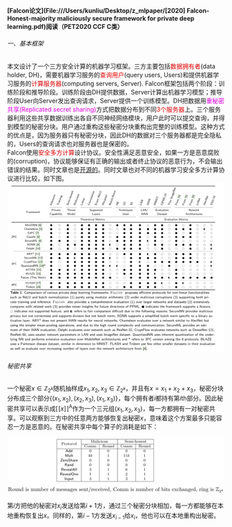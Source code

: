 #### [Falcon论文](File:///Users/kunliu/Desktop/z_mlpaper/[2020] Falcon- Honest-majority maliciously secure framework for private deep learning.pdf)阅读（PET2020 CCF C类）
###### 一、基本框架
​        本文设计了一个三方安全计算的机器学习框架。三方主要包括<font color="dd0000">数据拥有者</font>(data holder, DH)，需要机器学习服务的<font color="dd0000">查询用户</font>(query users, Users)和提供机器学习服务的<font color="dd0000">计算服务器</font>(computing servers, Server). Falcon框架包括两个阶段：训练阶段和推导阶段。训练阶段由DH提供数据，Server计算出机器学习模型；推导阶段User向Server发出查询请求，Server提供一个训练模型。DH把数据用<font color="dd00dd">重秘密共享(Replicated secret sharing)</font>方式把数据分布到不同<font color="dd0000">3个服务器</font>上。三个服务器利用这些共享数据训练出各自不同神经网络模块，用户此时可以提交查询，并得到模型的秘密分块。用户通过重构这些秘密分块重构出完整的训练模型。这种方式的优点是，因为服务器只有秘密分块，因此DH的数据对三个服务器都是完全隐私的，Users的查询请求也对服务器也是保密的。   
​     Falcon使用<font color="dd0000">安全多方计算</font>设计协议。安全性满足恶意安全，如果一方是恶意腐败的(corruption)，协议能够保证有正确的输出或者终止协议的恶意行为，不会输出错误的结果。同时文章也是[开源的](https://github.com/snwagh/falcon-public.git)。同时文章也对不同的机器学习安全多方计算协议进行比较，如下图。
![avatar](mpcml_compare.png)

###### 秘密共享

一个秘密$x \in \mathbb{Z}_{2^k}$随机抽样成$x_1, x_2, x_3 \in \mathbb{Z}_{2^k}$，并且有$x = x_1+x_2+x_3$，秘密分块分布成三个部分$\{(x_1, x_2),(x_2, x_3),(x_1, x_3)\}$，每个拥有者$i$都持有第$i$th部分。因此秘密共享可以表示成$[\![x]\!]^{\mathsf{A}}$作为一个三元组$(x_1, x_2, x_3)$​​，每一方都拥有一对秘密共享。可以观察到三方中的任意两方能够恢复出秘密$x$​​​，意味着这个方案最多只能容忍一方是恶意的。在秘密共享中每个算子的消耗是如下：

![avatar](mpc_cost.png)

第$i$方把他的秘密对$x_i$发送给第$i+1$方，通过三个秘密分块相加，每一方都能够在本地重构恢复出$x$。同样的，第$i-1$方发送$x_{i-1}$给$x_i$​​，他也可以在本地重构出秘密。































